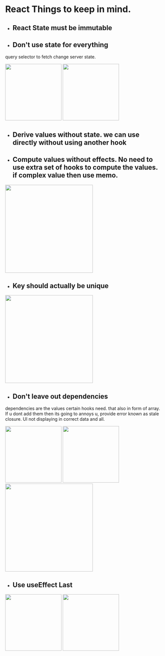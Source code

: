# React Things to keep in mind.

* ## React State must be immutable

* ## Don't use state for everything

query selector to fetch change server state. 

<img height="180em" src="https://github.com/AdarshRazor/Interview_Prep/assets/33658792/466ce0ef-8cb1-4d5b-9a61-cdb2c12e470b">

<img height="180em" src="https://github.com/AdarshRazor/Interview_Prep/assets/33658792/215d0f9a-2635-4621-a083-dae1a6313f25">

* ## Derive values without state. we can use directly without using another hook

* ## Compute values without effects. No need to use extra set of hooks to compute the values. if complex value then use memo.
 
<img height="280em" src="https://github.com/AdarshRazor/Interview_Prep/assets/33658792/90687fcb-a60d-4801-8123-9d7433ce948f">

* ## Key should actually be unique

<img height="280em" src="https://github.com/AdarshRazor/Interview_Prep/assets/33658792/f041b9dd-479f-4388-b828-c306d7295354">

* ## Don't leave out dependencies

dependencies are the values certain hooks need. that also in form of array. If u dont add them then its going to annoys u, provide error known as stale closure. UI not displaying in correct data and all.

<img height="180em" src="https://github.com/AdarshRazor/Interview_Prep/assets/33658792/bffd96c2-dcd8-42f2-ab53-c5e362ef5f6b">

<img height="180em" src="https://github.com/AdarshRazor/Interview_Prep/assets/33658792/bfeddbaa-892a-48b2-9c46-6ad34e879a6d">

<img height="280em" src="https://github.com/AdarshRazor/Interview_Prep/assets/33658792/63d4c369-ca9e-4d04-9145-5a6289380d92">

* ## Use useEffect Last

<img height="180em" src="https://github.com/AdarshRazor/Interview_Prep/assets/33658792/53074424-a252-473b-807d-4c31a8485a34">

<img height="180em" src="https://github.com/AdarshRazor/Interview_Prep/assets/33658792/5f77b811-e0e1-4d7e-9ec3-3e900d6aee12">

